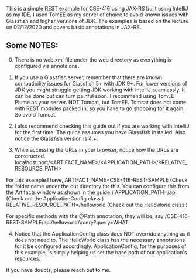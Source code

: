 This is a simple REST example for CSE-416 using JAX-RS built using IntelliJ as my IDE.
I used TomEE as my server of choice to avoid known issues with Glassfish and higher versions of JDK.
The examples is based on the lecture on 02/12/2020 and covers basic annotations in JAX-RS.

Some NOTES:
---

0. There is no web.xml file under the web directory as everything is configured via annotaions.

1. If you use a Glassfish server, remember that there are known compatibility issues for Glassfish 5+ with JDK 9+.
For lower versions of JDK you might struggle getting JDK working with IntelliJ seamlessly.
It can be done but can turn painful soon. I recommend using TomEE Plume as your server. 
NOT Tomcat, but TomEE. Tomcat does not come with REST modules packed in, so you have to go shopping for it again. So avoid Tomcat.

2. I also recommend checking this guide out if you are working with IntelliJ for the first time. 
The guide assumes you have Glassfish installed. Also notice the Glassfish version is 4.+.

3. While accessing the URLs in your browser, notice how the URLs are constructed.
localhost:port/<ARTIFACT_NAME>/<APPLICATION_PATH>/<RELATIVE_RESOURCE_PATH>

For this example I have,
ARTIFACT_NAME=CSE-416-REST-SAMPLE (Check the folder name under the out directory for this. You can configure this from the Artifacts window as shown in the guide.)
APPLICATION_PATH=/api (Check out the ApplicationConfig class.)
RELATIVE_RESOURCE_PATH=/helloworld (Check out the HelloWorld class.)

For specific methods with the @Path annotation, they will be, say /CSE-416-REST-SAMPLE/api/helloworld/query?query=WHAT 

4. Notice that the ApplicationConfig class does NOT override anything as it does not need to.
The HelloWorld class has the necessary annotations for it be configured accordingly. 
ApplicationConfig, for the purposes of this example, is simply helping us set the base path of our application's resources.

If you have doubts, please reach out to me.